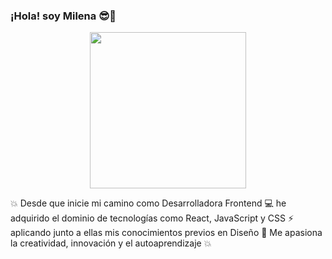 ### ¡Hola! soy Milena 😎👋
<p align = "center"> <img src="https://media.giphy.com/media/oy83DwqHRcR1jJczV3/giphy.gif" width="250px"></p> 
💥 Desde que inicie mi camino como Desarrolladora Frontend 💻 he adquirido el dominio de tecnologías como React, JavaScript y CSS ⚡ aplicando junto a ellas mis conocimientos previos en Diseño 🌈 Me apasiona la creatividad, innovación y el autoaprendizaje 💥
 

<!--
**SMilenaGranados/SMilenaGranados** is a ✨ _special_ ✨ repository because its `README.md` (this file) appears on your GitHub profile.

Here are some ideas to get you started:

- 🔭 I’m currently working on ...
- 🌱 I’m currently learning ...
- 👯 I’m looking to collaborate on ...
- 🤔 I’m looking for help with ...
- 💬 Ask me about ...
- 📫 How to reach me: ...
- 😄 Pronouns: ...
- ⚡ Fun fact: ...
-->
